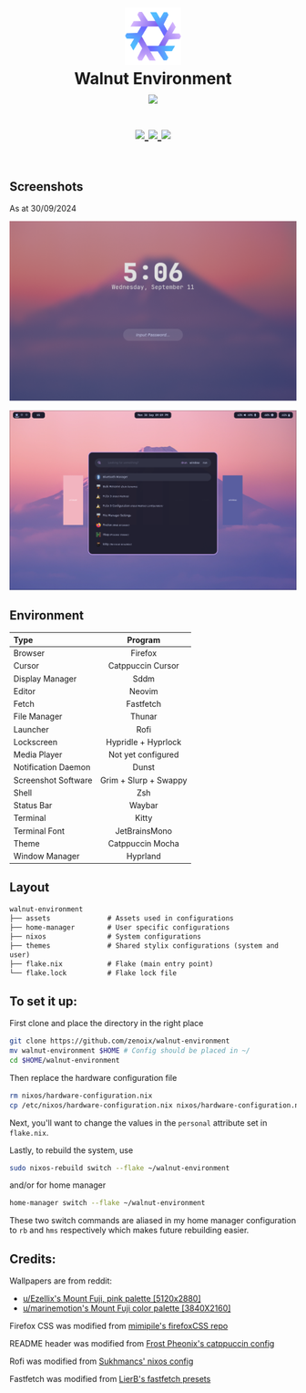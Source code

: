 <h1 align="center">
   <img src="./.github/assets/logo/nixos-logo.png  " width="100px" /> 
   <br>
      Walnut Environment
   <br>
      <img src="https://raw.githubusercontent.com/catppuccin/catppuccin/main/assets/palette/macchiato.png" width="600px" /> <br>
   <div align="center">

   <div align="center">
      <p></p>
      <div align="center">
         <a href="https://github.com/zenoix/walnut-environment/">
            <img src="https://img.shields.io/github/repo-size/zenoix/walnut-environment?color=C6A0F6&labelColor=303446&style=for-the-badge&logo=github&logoColor=C6A0F6">
         </a>
         <a = href="https://nixos.org">
            <img src="https://img.shields.io/badge/NixOS-24.05-blue.svg?style=for-the-badge&labelColor=303446&logo=NixOS&logoColor=white&color=91D7E3">
         </a>
         <a href="https://github.com/zenoix/walnut-environment/blob/main/LICENSE">
            <img src="https://img.shields.io/static/v1.svg?style=for-the-badge&label=License&message=MIT&colorA=313244&colorB=F5A97F&logo=unlicense&logoColor=F5A97F&"/>
         </a>
      </div>
      <br>
   </div>
</h1>

## Screenshots

As at 30/09/2024

![Hyprlock](./.github/assets/screenshots/hyprlock.png)

![Rofi](./.github/assets/screenshots/rofi.png)


## Environment


| Type           | Program      |
| :------------- | :----------: |
| Browser         | Firefox |
| Cursor     | Catppuccin Cursor |
| Display Manager     | Sddm |
| Editor         | Neovim |
| Fetch         | Fastfetch |
| File Manager   | Thunar |
| Launcher       | Rofi |
| Lockscreen       | Hypridle + Hyprlock |
| Media Player     | Not yet configured |
| Notification Daemon       | Dunst |
| Screenshot Software    | Grim + Slurp + Swappy |
| Shell          | Zsh |
| Status Bar     | Waybar |
| Terminal       | Kitty |
| Terminal Font  | JetBrainsMono |
| Theme         | Catppuccin Mocha |
| Window Manager | Hyprland |

## Layout
```
walnut-environment
├── assets              # Assets used in configurations
├── home-manager        # User specific configurations
├── nixos               # System configurations
├── themes              # Shared stylix configurations (system and user)
├── flake.nix           # Flake (main entry point)
└── flake.lock          # Flake lock file
```

## To set it up:
First clone and place the directory in the right place
```sh
git clone https://github.com/zenoix/walnut-environment
mv walnut-environment $HOME # Config should be placed in ~/
cd $HOME/walnut-environment
```
Then replace the hardware configuration file
```sh
rm nixos/hardware-configuration.nix
cp /etc/nixos/hardware-configuration.nix nixos/hardware-configuration.nix
```
Next, you'll want to change the values in the `personal` attribute set in `flake.nix`.

Lastly, to rebuild the system, use 
```sh
sudo nixos-rebuild switch --flake ~/walnut-environment
```
and/or for home manager
```sh
home-manager switch --flake ~/walnut-environment
```

These two switch commands are aliased in my home manager configuration to `rb` and `hms` respectively which makes future rebuilding easier. 

## Credits:

Wallpapers are from reddit:
- [u/Ezellix's Mount Fuji, pink palette [5120x2880]](https://www.reddit.com/r/wallpaper/comments/p4zvb7/mount_fuji_pink_palette_5120x2880/)
- [u/marinemotion's Mount Fuji color palette [3840X2160]](https://www.reddit.com/r/wallpaper/comments/q5qc1v/mount_fuji_color_palette_3840x2160/)

Firefox CSS was modified from [mimipile's firefoxCSS repo](https://github.com/mimipile/firefoxCSS)

README header was modified from [Frost Pheonix's catppuccin config](https://github.com/Frost-Phoenix/nixos-config/blob/catppuccin/README.md)

Rofi was modified from [Sukhmancs' nixos config](https://github.com/sukhmancs/nixos-configs)

Fastfetch was modified from [LierB's fastfetch presets](https://github.com/LierB/fastfetch)
